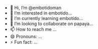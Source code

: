 - 👋 Hi, I’m @embotidoman
- 👀 I’m interested in embotido...
- 🌱 I’m currently learning embotido...
- 💞️ I’m looking to collaborate on papaya...
- 📫 How to reach me ...
- 😄 Pronouns: ...
- ⚡ Fun fact: ...

<!---
embotidoman/embotidoman is a ✨ special ✨ repository because its `README.md` (this file) appears on your GitHub profile.
You can click the Preview link to take a look at your changes.
--->
